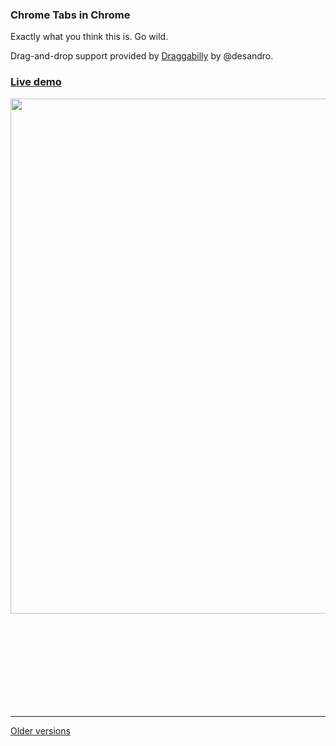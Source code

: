 ### Chrome Tabs in Chrome

Exactly what you think this is. Go wild.

Drag-and-drop support provided by [Draggabilly](https://github.com/desandro/draggabilly) by @desandro.

### [Live demo](http://adamschwartz.co/chrome-tabs/)

<img width=824 src=http://adamschwartz.co/chrome-tabs/chrome-tabs.gif>

<br><br><br><br><br><br><br><br>

<hr>

[Older versions](older-versions.md)

